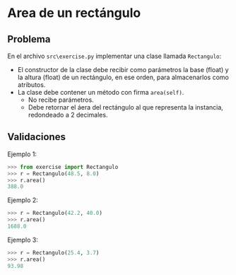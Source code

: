 Area de un rectángulo
================================================

Problema
--------

En el archivo `src\exercise.py` implementar una clase llamada `Rectangulo`:

* El constructor de la clase debe recibir como parámetros la base (float) y la altura (float) de un rectángulo, en ese orden, para almacenarlos como atributos.
* La clase debe contener un método con firma `area(self)`.
    * No recibe parámetros.
    * Debe retornar el áera del rectángulo al que representa la instancia, redondeado a 2 decimales.


Validaciones
------------

Ejemplo 1:
```python
>>> from exercise import Rectangulo
>>> r = Rectangulo(48.5, 8.0)
>>> r.area()
388.0
```

Ejemplo 2:
```python
>>> r = Rectangulo(42.2, 40.0)
>>> r.area()
1688.0
```

Ejemplo 3:
```python
>>> r = Rectangulo(25.4, 3.7)  
>>> r.area()
93.98
```